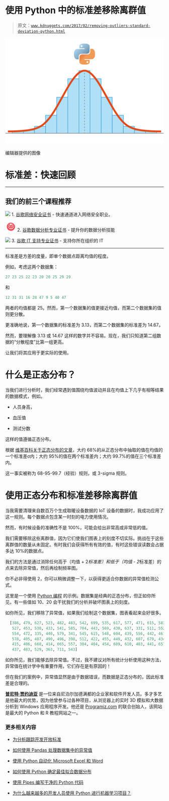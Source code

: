 # 使用 Python 中的标准差移除离群值

> 原文：[`www.kdnuggets.com/2017/02/removing-outliers-standard-deviation-python.html`](https://www.kdnuggets.com/2017/02/removing-outliers-standard-deviation-python.html)

![使用 Python 中的标准差移除离群值](img/27013f68fb6c36b6adf4edfa9d066c9f.png)

编辑器提供的图像

# 标准差：快速回顾

* * *

## 我们的前三个课程推荐

![](img/0244c01ba9267c002ef39d4907e0b8fb.png) 1\. [谷歌网络安全证书](https://www.kdnuggets.com/google-cybersecurity) - 快速通道进入网络安全职业。

![](img/e225c49c3c91745821c8c0368bf04711.png) 2\. [谷歌数据分析专业证书](https://www.kdnuggets.com/google-data-analytics) - 提升你的数据分析技能

![](img/0244c01ba9267c002ef39d4907e0b8fb.png) 3\. [谷歌 IT 支持专业证书](https://www.kdnuggets.com/google-itsupport) - 支持你所在组织的 IT

* * *

标准差是方差的度量，即单个数据点距离均值的程度。

例如，考虑这两个数据集：

```py
27 23 25 22 23 20 20 25 29 29
```

和

```py
12 31 31 16 28 47 9 5 40 47
```

两者的均值都是 25。然而，第一个数据集的值更接近均值，而第二个数据集的值则更分散。

更准确地说，第一个数据集的标准差为 3.13，而第二个数据集的标准差为 14.67。

然而，要理解像 3.13 或 14.67 这样的数字并不容易。现在，我们只知道第二组数据的“分散程度”比第一组更高。

让我们将其应用于更实际的使用。

# 什么是正态分布？

当我们进行分析时，我们经常遇到值围绕均值波动并且在均值上下几乎有相等结果的数据模式，例如。

+   人员身高，

+   血压值

+   测试分数

这样的值遵循正态分布。

根据 [维基百科关于正态分布的文章](https://en.wikipedia.org/wiki/Normal_distribution)，大约 68%的从正态分布中抽取的值在均值的一个标准差σ内；大约 95%的值在两个标准差内；大约 99.7%的值在三个标准差内。

这一事实被称为 68-95-99.7（经验）规则，或 3-sigma 规则。

# 使用正态分布和标准差移除离群值

当我需要清理来自数百万个生成取暖设备数据的 IoT 设备的数据时，我成功应用了这一规则。每个数据点包含某一时刻的电力使用情况。

然而，有时候设备的准确性不是 100%，可能会给出非常高或非常低的值。

我们需要移除这些离群值，因为它们使我们图表上的刻度不切实际。挑战在于这些离群值的数量从未固定。有时我们会获得所有有效的值，有时这些错误读数会占据多达 10%的数据点。

我们的方法是通过消除任何高于（均值 + 2*标准差）和低于（均值 - 2*标准差）的点来去除异常值，然后再绘制频率图。

你不必非得使用 2，你可以稍微调整一下，以获得更适合你数据的异常值检测公式。

这里是一个使用 [Python 编程](https://www.programiz.com/python-programming) 的示例。数据集是经典的正态分布，但正如你所见，有一些值如 10、20 会干扰我们的分析并破坏图表上的刻度。

如你所见，我们移除了异常值，如果我们绘制这个数据集，图表看起来会好很多。

```py
  [386, 479, 627, 523, 482, 483, 542, 699, 535, 617, 577, 471, 615, 583, 441, 562, 563,
   527, 453, 530, 433, 541, 585, 704, 443, 569, 430, 637, 331, 511, 552, 496, 484, 566,
   554, 472, 335, 440, 579, 341, 545, 615, 548, 604, 439, 556, 442, 461, 624, 611, 444,
   578, 405, 487, 490, 496, 398, 512, 422, 455, 449, 432, 607, 679, 434, 597, 639, 565,
   415, 486, 668, 414, 665, 557, 304, 404, 454, 689, 610, 483, 441, 657, 590, 492, 476,
   437, 483, 529, 363, 711, 543]
```

如你所见，我们能够去除异常值。不过，我不建议对所有统计分析使用这种方法，异常值在统计学中有重要作用，它们存在是有原因的！

但在我们的案例中，异常值显然是由于数据错误，而数据是正态分布的，因此标准差是合理的。

**[普尼特·贾约迪亚](https://www.linkedin.com/in/punitjajodia/)** 是一位来自尼泊尔加德满都的企业家和软件开发人员。多才多艺是他最大的优势，因为他曾参与过各种项目，从浏览器上的实时 3D 模拟和大数据分析到 Windows 应用程序开发。他还是 [Programiz.com](https://www.programiz.com/) 的联合创始人，该网站是最大的 Python 和 R 教程网站之一。

### 更多相关内容

+   [为分析跟踪开发开放标准](https://www.kdnuggets.com/2022/07/developing-open-standard-analytics-tracking.html)

+   [如何使用 Pandas 处理数据集中的异常值](https://www.kdnuggets.com/how-to-handle-outliers-in-dataset-with-pandas)

+   [使用 Python 自动化 Microsoft Excel 和 Word](https://www.kdnuggets.com/2021/08/automate-microsoft-excel-word-python.html)

+   [如何使用 Python 确定最佳拟合数据分布](https://www.kdnuggets.com/2021/09/determine-best-fitting-data-distribution-python.html)

+   [使用 Pipes 编写干净的 Python 代码](https://www.kdnuggets.com/2021/12/write-clean-python-code-pipes.html)

+   [为什么越来越多的开发人员使用 Python 进行机器学习项目？](https://www.kdnuggets.com/2022/01/developers-python-machine-learning-projects.html)
